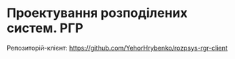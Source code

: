 # Проектування розподілених систем. РГР
Репозиторій-клієнт:
https://github.com/YehorHrybenko/rozpsys-rgr-client
